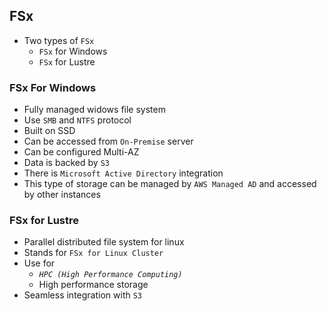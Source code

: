 ## FSx

- Two types of `FSx`
  - `FSx` for Windows
  - `FSx` for Lustre

### FSx For Windows

- Fully managed widows file system
- Use `SMB` and `NTFS` protocol
- Built on SSD
- Can be accessed from `On-Premise` server
- Can be configured Multi-AZ
- Data is backed by `S3`
- There is `Microsoft Active Directory` integration
- This type of storage can be managed by `AWS Managed AD` and accessed by other instances

### FSx for Lustre

- Parallel distributed file system for linux
- Stands for `FSx for Linux Cluster`
- Use for
  - _`HPC (High Performance Computing)`_
  - High performance storage
- Seamless integration with `S3`
